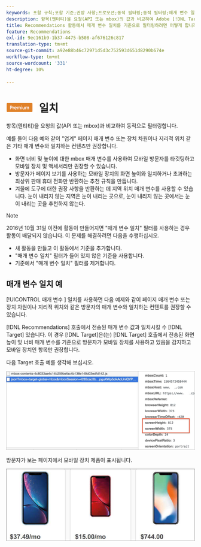 ```yaml
---
keywords: 포함 규칙;포함 기준;권장 사항;프로모션;동적 필터링;동적 필터링;매개 변수 일치
description: 항목(엔터티)을 요청(API 또는 mbox)의 값과 비교하여 Adobe [!DNL Target] Recommendations에서 동적으로 필터링하는 방법을 알아보십시오.
title: Recommendations 활동에서 매개 변수 일치를 기준으로 필터링하려면 어떻게 합니까?
feature: Recommendations
exl-id: 9ec161b9-1b37-4475-b508-af676126c817
translation-type: tm+mt
source-git-commit: a92e88b46c72971d5d3c752593d651d8290b674e
workflow-type: tm+mt
source-wordcount: '331'
ht-degree: 10%

---
```


# ![PREMIUMParameter ](/help/assets/premium.png) 일치

항목(엔티티)을 요청의 값(API 또는 mbox)과 비교하여 동적으로 필터링합니다.

예를 들어 다음 예와 같이 &quot;업계&quot; 페이지 매개 변수 또는 장치 차원이나 지리적 위치 같은 기타 매개 변수와 일치하는 컨텐츠만 권장합니다.

* 화면 너비 및 높이에 대한 mbox 매개 변수를 사용하여 모바일 방문자를 타깃팅하고 모바일 장치 및 액세서리만 권장할 수 있습니다.
* 방문자가 페이지 보기를 사용하는 모바일 장치의 화면 높이와 일치하거나 초과하는 최상위 판매 휴대 전화만 반환하는 추천 규칙을 만듭니다.
* 겨울에 도구에 대한 권장 사항을 반환하는 데 지역 위치 매개 변수를 사용할 수 있습니다. 눈이 내리지 않는 지역은 눈이 내리는 곳으로, 눈이 내리지 않는 곳에서는 눈이 내리는 곳을 추천하지 않는다.

>[!NOTE]
>
>2016년 10월 31일 이전에 활동이 만들어지면 &quot;매개 변수 일치&quot; 필터를 사용하는 경우 활동이 배달되지 않습니다. 이 문제를 해결하려면 다음을 수행하십시오.
>
>* 새 활동을 만들고 이 활동에서 기준을 추가합니다.
>* &quot;매개 변수 일치&quot; 필터가 들어 있지 않은 기준을 사용합니다.
>* 기준에서 &quot;매개 변수 일치&quot; 필터를 제거합니다.


## 매개 변수 일치 예

[!UICONTROL 매개 변수 ] 일치를 사용하면 다음 예제와 같이 페이지 매개 변수 또는 장치 차원이나 지리적 위치와 같은 방문자의 매개 변수와 일치하는 컨텐트를 권장할 수 있습니다.

[!DNL Recommendations] 호출에서 전송된 매개 변수 값과 일치시킬 수  [!DNL Target] 있습니다. 이 경우 [!DNL Target]은(는) [!DNL Target] 호출에서 전송된 화면 높이 및 너비 매개 변수를 기준으로 방문자가 모바일 장치를 사용하고 있음을 감지하고 모바일 장치인 항목만 권장합니다.

다음 Target 호출 예를 생각해 보십시오.

![Target 전화](/help/c-recommendations/c-algorithms/assets/example-target-call-2.png)

방문자가 보는 페이지에서 모바일 장치 제품이 표시됩니다.

![모바일 디바이스 제품](/help/c-recommendations/c-algorithms/assets/phones.png)
